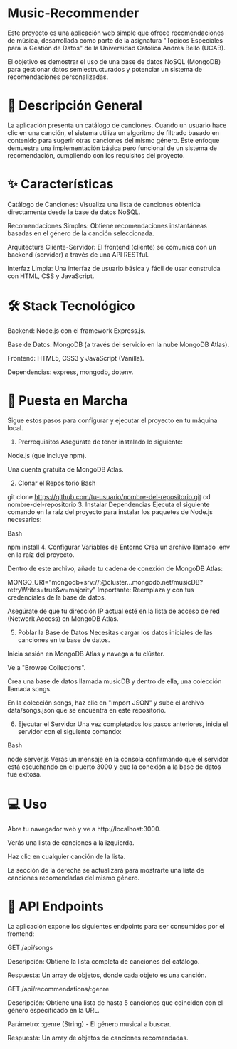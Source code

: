 # Music-Recommender

Este proyecto es una aplicación web simple que ofrece recomendaciones de música, desarrollada como parte de la asignatura "Tópicos Especiales para la Gestión de Datos" de la Universidad Católica Andrés Bello (UCAB). 

El objetivo es demostrar el uso de una base de datos NoSQL (MongoDB) para gestionar datos semiestructurados y potenciar un sistema de recomendaciones personalizadas. 

# 📜 Descripción General
La aplicación presenta un catálogo de canciones. Cuando un usuario hace clic en una canción, el sistema utiliza un algoritmo de filtrado basado en contenido para sugerir otras canciones del mismo género. Este enfoque demuestra una implementación básica pero funcional de un sistema de recomendación, cumpliendo con los requisitos del proyecto. 



# ✨ Características
Catálogo de Canciones: Visualiza una lista de canciones obtenida directamente desde la base de datos NoSQL.


Recomendaciones Simples: Obtiene recomendaciones instantáneas basadas en el género de la canción seleccionada. 

Arquitectura Cliente-Servidor: El frontend (cliente) se comunica con un backend (servidor) a través de una API RESTful.


Interfaz Limpia: Una interfaz de usuario básica y fácil de usar construida con HTML, CSS y JavaScript. 

# 🛠️ Stack Tecnológico
Backend: Node.js con el framework Express.js.


Base de Datos: MongoDB (a través del servicio en la nube MongoDB Atlas). 


Frontend: HTML5, CSS3 y JavaScript (Vanilla).

Dependencias: express, mongodb, dotenv.

# 🚀 Puesta en Marcha
Sigue estos pasos para configurar y ejecutar el proyecto en tu máquina local.

1. Prerrequisitos
Asegúrate de tener instalado lo siguiente:

Node.js (que incluye npm).

Una cuenta gratuita de MongoDB Atlas.

2. Clonar el Repositorio
Bash

git clone https://github.com/tu-usuario/nombre-del-repositorio.git
cd nombre-del-repositorio
3. Instalar Dependencias
Ejecuta el siguiente comando en la raíz del proyecto para instalar los paquetes de Node.js necesarios:

Bash

npm install
4. Configurar Variables de Entorno
Crea un archivo llamado .env en la raíz del proyecto.

Dentro de este archivo, añade tu cadena de conexión de MongoDB Atlas:

MONGO_URI="mongodb+srv://<username>:<password>@cluster...mongodb.net/musicDB?retryWrites=true&w=majority"
Importante: Reemplaza <username> y <password> con tus credenciales de la base de datos.

Asegúrate de que tu dirección IP actual esté en la lista de acceso de red (Network Access) en MongoDB Atlas.

5. Poblar la Base de Datos
Necesitas cargar los datos iniciales de las canciones en tu base de datos. 

Inicia sesión en MongoDB Atlas y navega a tu clúster.

Ve a "Browse Collections".

Crea una base de datos llamada musicDB y dentro de ella, una colección llamada songs.

En la colección songs, haz clic en "Import JSON" y sube el archivo data/songs.json que se encuentra en este repositorio.

6. Ejecutar el Servidor
Una vez completados los pasos anteriores, inicia el servidor con el siguiente comando:

Bash

node server.js
Verás un mensaje en la consola confirmando que el servidor está escuchando en el puerto 3000 y que la conexión a la base de datos fue exitosa.

# 💻 Uso
Abre tu navegador web y ve a http://localhost:3000.

Verás una lista de canciones a la izquierda.

Haz clic en cualquier canción de la lista.

La sección de la derecha se actualizará para mostrarte una lista de canciones recomendadas del mismo género.

# 📡 API Endpoints
La aplicación expone los siguientes endpoints para ser consumidos por el frontend:

GET /api/songs

Descripción: Obtiene la lista completa de canciones del catálogo.

Respuesta: Un array de objetos, donde cada objeto es una canción.

GET /api/recommendations/:genre


Descripción: Obtiene una lista de hasta 5 canciones que coinciden con el género especificado en la URL. 

Parámetro: :genre (String) - El género musical a buscar.

Respuesta: Un array de objetos de canciones recomendadas.
